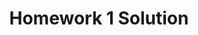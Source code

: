 ---
link: Homework1_solution.pdf
title: Homework 1 Solution
year: 2017
categories: designopt_assignment
---